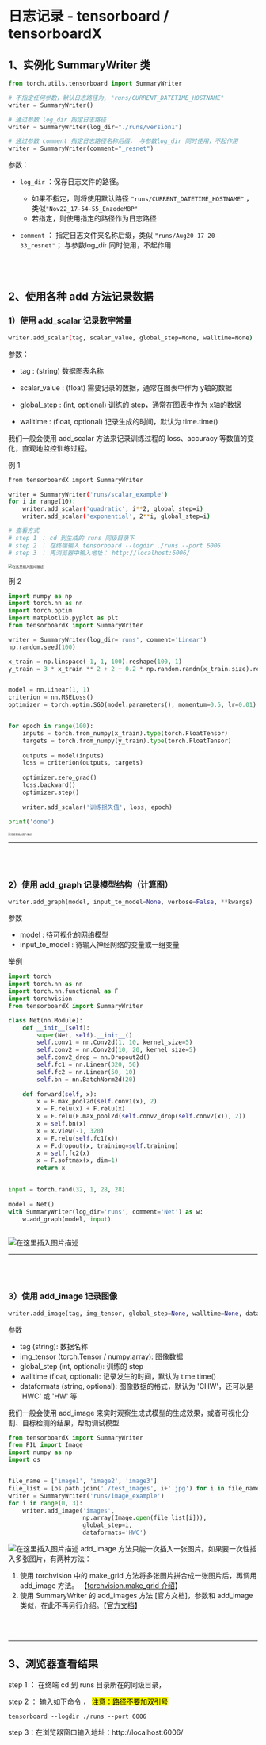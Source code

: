 # 日志记录 - tensorboard / tensorboardX <!-- {docsify-ignore} -->





## 1、实例化 SummaryWriter 类

```python
from torch.utils.tensorboard import SummaryWriter

# 不指定任何参数，默认日志路径为, "runs/CURRENT_DATETIME_HOSTNAME"
writer = SummaryWriter()

# 通过参数 log_dir 指定日志路径
writer = SummaryWriter(log_dir="./runs/version1")

# 通过参数 comment 指定日志路径名称后缀， 与参数log_dir 同时使用，不起作用
writer = SummaryWriter(comment="_resnet")
```

参数：

- `log_dir` ：保存日志文件的路径。 
  - 如果不指定，则将使用默认路径 `"runs/CURRENT_DATETIME_HOSTNAME"` ， 类似`"Nov22_17-54-55_EnzodeMBP"`
  - 若指定，则使用指定的路径作为日志路径

- `comment` ： 指定日志文件夹名称后缀，类似 `"runs/Aug20-17-20-33_resnet"`；  与参数log_dir 同时使用，不起作用

<br />

<br />

## 2、使用各种 add 方法记录数据

### 1）使用 add_scalar 记录数字常量

```bash
writer.add_scalar(tag, scalar_value, global_step=None, walltime=None)
```
参数：
- tag : (string) 数据图表名称
- scalar_value :  (float) 需要记录的数据，通常在图表中作为 y轴的数据

- global_step : (int, optional) 训练的 step，通常在图表中作为 x轴的数据
- walltime : (float, optional) 记录生成的时间，默认为 time.time()



我们一般会使用 add_scalar 方法来记录训练过程的 loss、accuracy 等数值的变化，直观地监控训练过程。



例 1

```bash
from tensorboardX import SummaryWriter

writer = SummaryWriter('runs/scalar_example')
for i in range(10):
    writer.add_scalar('quadratic', i**2, global_step=i)
    writer.add_scalar('exponential', 2**i, global_step=i)

# 查看方式
# step 1 ： cd 到生成的 runs 同级目录下
# step 2 ： 在终端输入 tensorboard --logdir ./runs --port 6006
# step 3 ： 再浏览器中输入地址： http://localhost:6006/ 

```
<img src="https://p.ipic.vip/gbs3z4.png" alt="在这里插入图片描述" style="zoom: 50%;" />

例 2

```python
import numpy as np
import torch.nn as nn
import torch.optim
import matplotlib.pyplot as plt
from tensorboardX import SummaryWriter

writer = SummaryWriter(log_dir='runs', comment='Linear')
np.random.seed(100)

x_train = np.linspace(-1, 1, 100).reshape(100, 1)
y_train = 3 * x_train ** 2 + 2 + 0.2 * np.random.randn(x_train.size).reshape(100, 1)


model = nn.Linear(1, 1)
criterion = nn.MSELoss()
optimizer = torch.optim.SGD(model.parameters(), momentum=0.5, lr=0.01)


for epoch in range(100):
    inputs = torch.from_numpy(x_train).type(torch.FloatTensor)
    targets = torch.from_numpy(y_train).type(torch.FloatTensor)
    
    outputs = model(inputs)
    loss = criterion(outputs, targets)
    
    optimizer.zero_grad()
    loss.backward()
    optimizer.step()
    
    writer.add_scalar('训练损失值', loss, epoch)
    
print('done')
```

<img src="https://p.ipic.vip/fx8r5q.png" alt="在这里插入图片描述" style="zoom:33%;" />


----

<br />

<br />

### 2）使用 add_graph 记录模型结构（计算图）

```python
writer.add_graph(model, input_to_model=None, verbose=False, **kwargs)
```
参数
- model : 待可视化的网络模型
- input_to_model : 待输入神经网络的变量或一组变量

举例
```python
import torch
import torch.nn as nn
import torch.nn.functional as F
import torchvision
from tensorboardX import SummaryWriter

class Net(nn.Module):
    def __init__(self):
        super(Net, self).__init__()
        self.conv1 = nn.Conv2d(1, 10, kernel_size=5)
        self.conv2 = nn.Conv2d(10, 20, kernel_size=5)
        self.conv2_drop = nn.Dropout2d()
        self.fc1 = nn.Linear(320, 50)
        self.fc2 = nn.Linear(50, 10)
        self.bn = nn.BatchNorm2d(20)
        
    def forward(self, x):
        x = F.max_pool2d(self.conv1(x), 2)
        x = F.relu(x) + F.relu(x)
        x = F.relu(F.max_pool2d(self.conv2_drop(self.conv2(x)), 2))
        x = self.bn(x)
        x = x.view(-1, 320)
        x = F.relu(self.fc1(x))
        x = F.dropout(x, training=self.training)
        x = self.fc2(x)
        x = F.softmax(x, dim=1)
        return x
    

input = torch.rand(32, 1, 28, 28)
    
model = Net()
with SummaryWriter(log_dir='runs', comment='Net') as w:
    w.add_graph(model, input)
        
```
![在这里插入图片描述](https://p.ipic.vip/x1qbko.png)

----

<br />

<br />

### 3）使用 add_image 记录图像

```python
writer.add_image(tag, img_tensor, global_step=None, walltime=None, dataformats='CHW')
```
参数
- tag (string): 数据名称
- img_tensor (torch.Tensor / numpy.array): 图像数据
- global_step (int, optional): 训练的 step
- walltime (float, optional): 记录发生的时间，默认为 time.time()
- dataformats (string, optional): 图像数据的格式，默认为 'CHW'，还可以是  'HWC' 或 'HW' 等

我们一般会使用 add_image 来实时观察生成式模型的生成效果，或者可视化分割、目标检测的结果，帮助调试模型

```python
from tensorboardX import SummaryWriter
from PIL import Image
import numpy as np
import os


file_name = ['image1', 'image2', 'image3']
file_list = [os.path.join('./test_images', i+'.jpg') for i in file_name]
writer = SummaryWriter('runs/image_example')
for i in range(0, 3):
    writer.add_image('images',
                     np.array(Image.open(file_list[i])),
                     global_step=i,
                     dataformats='HWC')
```
![在这里插入图片描述](https://p.ipic.vip/ig5xtn.png)
add_image 方法只能一次插入一张图片。如果要一次性插入多张图片，有两种方法：

 1. 使用 torchvision 中的 make_grid 方法将多张图片拼合成一张图片后，再调用 add_image 方法。 【[torchvision.make_grid 介绍](https://blog.csdn.net/weixin_37804469/article/details/126348266)】 
 2. 使用 SummaryWriter 的 add_images 方法 [官方文档]，参数和 add_image类似，在此不再另行介绍。【[官方文档](https://tensorboardx.readthedocs.io/en/latest/tensorboard.html#tensorboardX.SummaryWriter.add_images)】



<br />

<br />

---



## 3、浏览器查看结果

step 1 ： 在终端 cd 到 runs 目录所在的同级目录，

step 2 ： 输入如下命令 ， <mark>注意：路径不要加双引号</mark>

```
tensorboard --logdir ./runs --port 6006
```


step 3：在浏览器窗口输入地址：http://localhost:6006/